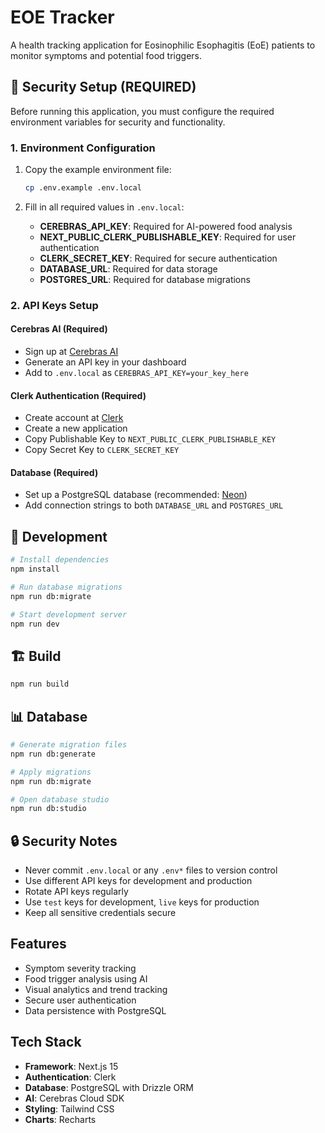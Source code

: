 # EOE Tracker

A health tracking application for Eosinophilic Esophagitis (EoE) patients to monitor symptoms and potential food triggers.

## 🔐 Security Setup (REQUIRED)

Before running this application, you must configure the required environment variables for security and functionality.

### 1. Environment Configuration

1. Copy the example environment file:
   ```bash
   cp .env.example .env.local
   ```

2. Fill in all required values in `.env.local`:
   - **CEREBRAS_API_KEY**: Required for AI-powered food analysis
   - **NEXT_PUBLIC_CLERK_PUBLISHABLE_KEY**: Required for user authentication  
   - **CLERK_SECRET_KEY**: Required for secure authentication
   - **DATABASE_URL**: Required for data storage
   - **POSTGRES_URL**: Required for database migrations

### 2. API Keys Setup

#### Cerebras AI (Required)
- Sign up at [Cerebras AI](https://cerebras.ai/)
- Generate an API key in your dashboard
- Add to `.env.local` as `CEREBRAS_API_KEY=your_key_here`

#### Clerk Authentication (Required)
- Create account at [Clerk](https://clerk.com/)
- Create a new application
- Copy Publishable Key to `NEXT_PUBLIC_CLERK_PUBLISHABLE_KEY`
- Copy Secret Key to `CLERK_SECRET_KEY`

#### Database (Required)
- Set up a PostgreSQL database (recommended: [Neon](https://neon.tech/))
- Add connection strings to both `DATABASE_URL` and `POSTGRES_URL`

## 🚀 Development

```bash
# Install dependencies
npm install

# Run database migrations
npm run db:migrate

# Start development server
npm run dev
```

## 🏗️ Build

```bash
npm run build
```

## 📊 Database

```bash
# Generate migration files
npm run db:generate

# Apply migrations
npm run db:migrate

# Open database studio
npm run db:studio
```

## 🔒 Security Notes

- Never commit `.env.local` or any `.env*` files to version control
- Use different API keys for development and production
- Rotate API keys regularly
- Use `test` keys for development, `live` keys for production
- Keep all sensitive credentials secure

## Features

- Symptom severity tracking
- Food trigger analysis using AI
- Visual analytics and trend tracking
- Secure user authentication
- Data persistence with PostgreSQL

## Tech Stack

- **Framework**: Next.js 15
- **Authentication**: Clerk
- **Database**: PostgreSQL with Drizzle ORM
- **AI**: Cerebras Cloud SDK
- **Styling**: Tailwind CSS
- **Charts**: Recharts